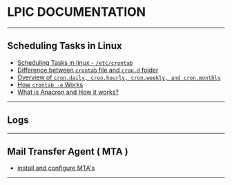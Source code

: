 # LPIC DOCUMENTATION

<hr>

## Scheduling Tasks in Linux

- <a href="Schedule-Crontab.md">Scheduling Tasks in linux - `/etc/crontab`</a>
- <a href="differ-crontab-crond.md">Difference between `crontab` file and `cron.d` folder</a>
- <a href="other-cron.md">Overview of `cron.daily, cron.hourly, cron.weekly, and cron.monthly`</a>
- <a href="cron-e-command.md">How `crontab -e` Works</a>
- <a href="anacron.md">What is Anacron and How it works? </a>


<hr>

## Logs 

<hr>

## Mail Transfer Agent ( MTA ) 

- <a href="mail-transfer-agent.md"> install and configure MTA's</a>

<hr>

